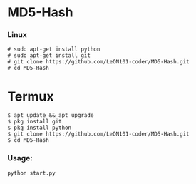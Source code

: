 # MD5-Hash

### Linux
```
# sudo apt-get install python
# sudo apt-get install git
# git clone https://github.com/LeON101-coder/MD5-Hash.git
# cd MD5-Hash
```

# Termux
```
$ apt update && apt upgrade
$ pkg install git
$ pkg install python
$ git clone https://github.com/LeON101-coder/MD5-Hash.git
$ cd MD5-Hash
```

### Usage:
```
python start.py
```




